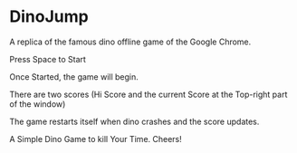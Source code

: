 # DinoJump

A replica of the famous dino offline game of the Google Chrome. 

Press Space to Start

Once Started, the game will begin.

There are two scores (Hi Score and the current Score at the Top-right part of the window)

The game restarts itself when dino crashes and the score updates.

A Simple Dino Game to kill Your Time. Cheers!
